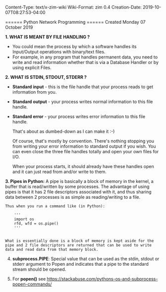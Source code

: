 Content-Type: text/x-zim-wiki
Wiki-Format: zim 0.4
Creation-Date: 2019-10-07T08:27:53-04:00

====== Python Network Programming ======
Created Monday 07 October 2019

**1. WHAT IS MEANT BY FILE HANDLING ?**
* You could mean the process by which a software handles its Input/Output operations with binary/text files.
* For example, in any program that handles permanent data, you need to write and read information whether that is via a Database Handler or by using explicit Files.

**2. WHAT IS STDIN, STDOUT, STDERR ?** 
* **Standard input** - this is the file handle that your process reads to get information from you.
* **Standard output** - your process writes normal information to this file handle.
* **Standard error** - your process writes error information to this file handle.

	That's about as dumbed-down as I can make it :-)

	Of course, that's mostly by convention. There's nothing stopping you from writing your error information to standard output if you wish. You can even close the three file handles totally and open your own files for I/O.

	When your process starts, it should already have these handles open and it can just read from and/or write to them.	

**3. Pipes in Python:**
	A pipe is basically a block of memory in the kernel, a buffer that is read/written by some processes. The advantage of using pipes is that it has 2 file descriptors associated 	with it, and thus sharing data between 2 processes is as simple as reading/writing to a file. 

	Thus when you run a command like (in Python):

		'''
		import os
		rfd, wfd = os.pipe()
		'''

	
	What is essentially done is a block of memory is kept aside for the pipe and 2 file descriptors are returned that can be used to write data and read data from that memory block. 

4. **subprocess.PIPE**: Special value that can be used as the stdin, stdout or stderr argument to Popen and indicates that a pipe to the standard stream should be opened.

5. For **popen()** see https://stackabuse.com/pythons-os-and-subprocess-popen-commands/

